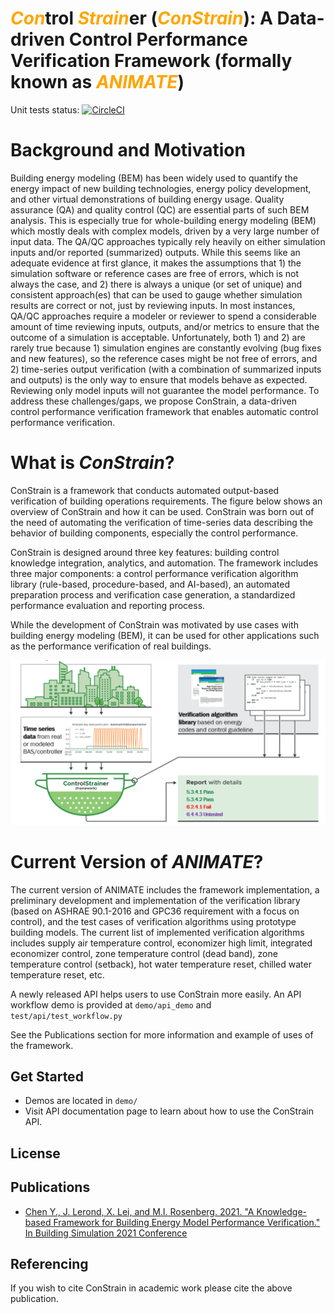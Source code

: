 # <span style="color:orange">*Con*</span>trol <span style="color:orange">*Strain*</span>er (<span style="color:orange">*ConStrain*</span>): A Data-driven Control Performance Verification Framework (formally known as <span style="color:orange">_ANIMATE_</span>)

<!-- # ANIMATE: a dAtadriveN buildIng perforMance verificATion framEwork -->

Unit tests status: [![CircleCI](https://circleci.com/gh/pnnl/ANIMATE/tree/master.svg?style=svg)](https://circleci.com/gh/pnnl/ANIMATE/tree/master)

# Background and Motivation

Building energy modeling (BEM) has been widely used to quantify the energy impact of new building technologies, energy policy development, and other virtual demonstrations of building energy usage. Quality assurance (QA) and quality control (QC) are essential parts of such BEM analysis. This is especially true for whole-building energy modeling (BEM) which mostly deals with complex models, driven by a very large number of input data. The QA/QC approaches typically rely heavily on either simulation inputs and/or reported (summarized) outputs. While this seems like an adequate evidence at first glance, it makes the assumptions that 1) the simulation software or reference cases are free of errors, which is not always the case, and 2) there is always a unique (or set of unique) and consistent approach(es) that can be used to gauge whether simulation results are correct or not, just by reviewing inputs. In most instances, QA/QC approaches require a modeler or reviewer to spend a considerable amount of time reviewing inputs, outputs, and/or metrics to ensure that the outcome of a simulation is acceptable. Unfortunately, both 1) and 2) are rarely true because 1) simulation engines are constantly evolving (bug fixes and new features), so the reference cases might be not free of errors, and 2) time-series output verification (with a combination of summarized inputs and outputs) is the only way to ensure that models behave as expected. Reviewing only model inputs will not guarantee the model performance. To address these challenges/gaps, we propose ConStrain, a data-driven control performance verification framework that enables automatic control performance verification.

# What is _ConStrain_?

ConStrain is a framework that conducts automated output-based verification of building operations requirements. The figure below shows an overview of ConStrain and how it can be used. ConStrain was born out of the need of automating the verification of time-series data describing the behavior of building components, especially the control performance.

ConStrain is designed around three key features: building control knowledge integration, analytics, and automation. The framework includes three major components: a control performance verification algorithm library (rule-based, procedure-based, and AI-based), an automated preparation process and verification case generation, a standardized performance evaluation and reporting process.

While the development of ConStrain was motivated by use cases with building energy modeling (BEM), it can be used for other applications such as the performance verification of real buildings.

![Overview of ConStrain](constrain_overview.png)

# Current Version of _ANIMATE_?

The current version of ANIMATE includes the framework implementation, a preliminary development and implementation of the verification library (based on ASHRAE 90.1-2016 and GPC36 requirement with a focus on control), and the test cases of verification algorithms using prototype building models. The current list of implemented verification algorithms includes supply air temperature control, economizer high limit, integrated economizer control, zone temperature control (dead band), zone temperature control (setback), hot water temperature reset, chilled water temperature reset, etc.

A newly released API helps users to use ConStrain more easily. An API workflow demo is provided at `demo/api_demo` and `test/api/test_workflow.py`

See the Publications section for more information and example of uses of the framework.

## Get Started

- Demos are located in `demo/`
- Visit API documentation page to learn about how to use the ConStrain API.

<!-- ## Note

- Currently the master branch is setup to run simulation and verification batches in parralel on PNNL's PIC platform. Updates are expected to properly expose setup options for different environments and use cases.

## Key files in the repository

| File                                         | Description                                                                          |
| -------------------------------------------- | ------------------------------------------------------------------------------------ |
| src/library.py                               | verification library                                                                 |
| src/run_sim_for_cases.py                     | idf file instrumenter and runner                                                     |
| src/run_verification_case.py                 | batch verification cases runner                                                      |
| src/summarize_md.py                          | batch verification cases results report generator                                    |
| src/verification_cases_split.py              | split instantiated verification cases by idf with batch size limit                   |
| schema/library.json                          | verification library meta data                                                       |
| schema/library_verification_cases.json       | library verification test cases input file (outdated)                                |
| other files in src/                          | verification framework implementation                                                |
| test_cases/                                  | verification test cases input and related files                                      |
| test_cases/verif_mtd_pp/create_test_cases.py | verification case instantiator                                                       |
| demo/verification_approach_demo              | 3 different verification methods demo outputs                                        |
| demo/library_item_demo                       | verification cases demo run in Ipython Notebook with associated case definition json | -->

## License

## Publications

- [Chen Y., J. Lerond, X. Lei, and M.I. Rosenberg. 2021. "A Knowledge-based Framework for Building Energy Model Performance Verification." In Building Simulation 2021 Conference](https://publications.ibpsa.org/conference/paper/?id=bs2021_30725)

## Referencing

If you wish to cite ConStrain in academic work please cite the above publication.

<!-- Chen Y, Lei X, Lerond J. 2021. _ANIMATE_. https://github.com/pnnl/ANIMATE. -->
